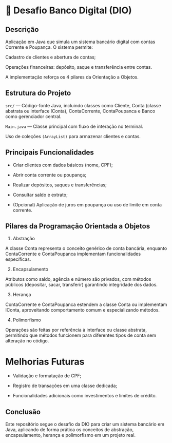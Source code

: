# 🏦 Desafio Banco Digital (DIO)

## Descrição

Aplicação em Java que simula um sistema bancário digital com contas Corrente e Poupança. O sistema permite:

Cadastro de clientes e abertura de contas;

Operações financeiras: depósito, saque e transferência entre contas.

A implementação reforça os 4 pilares da Orientação a Objetos.

## Estrutura do Projeto

```src/``` — Código-fonte Java, incluindo classes como Cliente, Conta (classe abstrata ou interface IConta), ContaCorrente, ContaPoupanca e Banco como gerenciador central.

```Main.java``` — Classe principal com fluxo de interação no terminal.

Uso de coleções ```(ArrayList)``` para armazenar clientes e contas.

## Principais Funcionalidades

* Criar clientes com dados básicos (nome, CPF);

* Abrir conta corrente ou poupança;

* Realizar depósitos, saques e transferências;

* Consultar saldo e extrato;

* (Opcional) Aplicação de juros em poupança ou uso de limite em conta corrente.

## Pilares da Programação Orientada a Objetos

1. Abstração

A classe Conta representa o conceito genérico de conta bancária, enquanto ContaCorrente e ContaPoupanca implementam funcionalidades específicas.

2. Encapsulamento

Atributos como saldo, agência e número são privados, com métodos públicos (depositar, sacar, transferir) garantindo integridade dos dados.

3. Herança

ContaCorrente e ContaPoupanca estendem a classe Conta ou implementam IConta, aproveitando comportamento comum e especializando métodos.

4. Polimorfismo

Operações são feitas por referência à interface ou classe abstrata, permitindo que métodos funcionem para diferentes tipos de conta sem alteração no código.

# Melhorias Futuras

* Validação e formatação de CPF;

* Registro de transações em uma classe dedicada;

* Funcionalidades adicionais como investimentos e limites de crédito.

## Conclusão

Este repositório segue o desafio da DIO para criar um sistema bancário em Java, aplicando de forma prática os conceitos de abstração, encapsulamento, herança e polimorfismo em um projeto real.